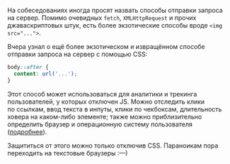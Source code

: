 На собеседованиях иногда просят назвать способы отправки запроса на сервер. Помимо очевидных `fetch`, `XMLHttpRequest` и прочих джаваскриптовых штук, есть более экзотические способы вроде `<img src="...">`.

Вчера узнал о ещё более экзотическом и извращённом способе отправки запроса на сервер с помощью CSS:

```css
body::after {
  content: url('...');
}
```

Этот способ может использоваться для аналитики и трекинга пользователей, у которых отключен JS. Можно отследить клики по ссылкам, ввод текста в инпуты, клики по чекбоксам, длительность ховера на каком-либо элементе; также можно приблизительно определить браузер и операционную систему пользователя ([подробнее](https://github.com/jbtronics/CrookedStyleSheets)).

Защититься от этого можно только отключив CSS. Параноикам пора переходить на текстовые браузеры :—)
